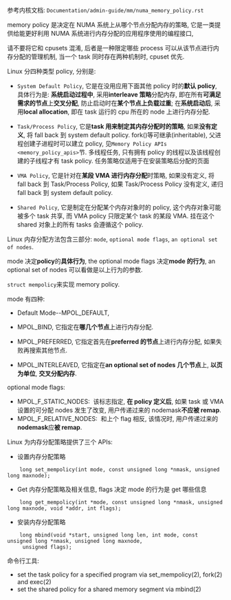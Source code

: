 参考内核文档: `Documentation/admin-guide/mm/numa_memory_policy.rst`

memory policy 是决定在 NUMA 系统上从哪个节点分配内存的策略, 它是一类提供给能更好利用 NUMA 系统进行内存分配的应用程序使用的编程接口,

请不要将它和 cpusets 混淆, 后者是一种限定哪些 process 可以从该节点进行内存分配的管理机制, 当一个 task 同时存在两种机制时, cpuset 优先.


Linux 分四种类型 policy, 分别是:

- `System Default Policy`, 它是在没用应用下面其他 policy 时的**默认 policy**, 具体行为是: **系统启动过程中**, 采用**interleave 策略**分配内存, 即在所有**可满足需求的节点**上**交叉分配**, 防止启动时在**某个节点上负载过重**; 在**系统启动后**, 采用**local allocation**, 即在 task 运行的 cpu 所在的 node 上进行内存分配.

- `Task/Process Policy`, 它是**task 用来制定其内存分配时的策略**, 如果**没有定义**, 将 fall back 到 system default policy. fork()等可继承(inheritable), 父进程创建子进程时可以建立 policy, 见`Memory Policy APIs <memory_policy_apis>`节. 多线程任务, 只有拥有 policy 的线程以及该线程创建的子线程才有 task policy. 任务策略仅适用于在安装策略后分配的页面

- `VMA Policy`, 它是针对在**某段 VMA 进行内存分配**时策略, 如果没有定义, 将 fall back 到 Task/Process Policy, 如果 Task/Process Policy 没有定义, 递归 fall back 到 system default policy.

- `Shared Policy`, 它是制定在分配某个内存对象时的 policy, 这个内存对象可能被多个 task 共享, 而 VMA policy 只限定某个 task 的某段 VMA. 挂在这个 shared 对象上的所有 tasks 会遵循这个 policy.



Linux 内存分配方法包含三部分: `mode`, `optional mode flags`, `an optional set of nodes`.

mode 决定**policy**的**具体行为**, the optional mode flags 决定**mode 的行为**, an optional set of nodes 可以看做是以上行为的参数.

`struct mempolicy`来实现 memory policy.

mode 有四种:

* Default Mode--MPOL_DEFAULT,

* MPOL_BIND, 它指定在**哪几个节点**上进行内存分配.

* MPOL_PREFERRED, 它指定首先在**preferred 的节点**上进行内存分配, 如果失败再搜索其他节点.

* MPOL_INTERLEAVED, 它指定在**an optional set of nodes 几个节点**上, **以页为单位**, **交叉分配内存**.



optional mode flags:

- MPOL_F_STATIC_NODES:  该标志指定, **在 policy 定义后**, 如果 task 或 VMA 设置的可分配 nodes 发生了改变, 用户传递过来的 nodemask**不应被 remap**.
- MPOL_F_RELATIVE_NODES:  和上个 flag 相反, 该情况时, 用户传递过来的**nodemask**应**被 remap**.



Linux 为内存分配策略提供了三个 APIs:

- 设置内存分配策略

```
    long set_mempolicy(int mode, const unsigned long *nmask, unsigned long maxnode);
```

- Get 内存分配策略及相关信息, flags 决定 mode 的行为是 get 哪些信息

```
    long get_mempolicy(int *mode, const unsigned long *nmask, unsigned long maxnode, void *addr, int flags);
```

- 安装内存分配策略

```
    long mbind(void *start, unsigned long len, int mode, const unsigned long *nmask, unsigned long maxnode,
     unsigned flags);
```

命令行工具:

+ set the task policy for a specified program via set_mempolicy(2), fork(2) and exec(2)
+ set the shared policy for a shared memory segment via mbind(2)
